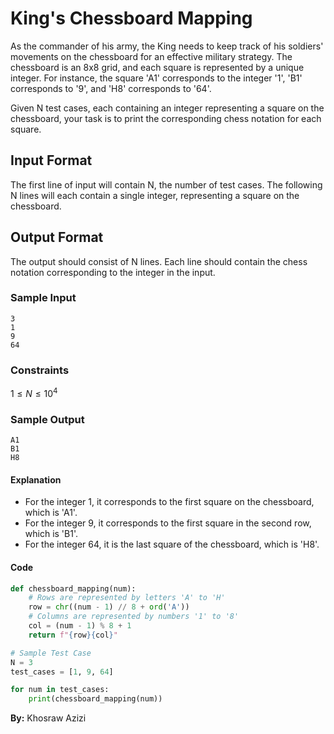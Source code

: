 # King's Chessboard Mapping

As the commander of his army, the King needs to keep track of his soldiers' movements on the chessboard for an effective military strategy. The chessboard is an 8x8 grid, and each square is represented by a unique integer. For instance, the square 'A1' corresponds to the integer '1', 'B1' corresponds to '9', and 'H8' corresponds to '64'.

Given N test cases, each containing an integer representing a square on the chessboard, your task is to print the corresponding chess notation for each square.

## Input Format

The first line of input will contain N, the number of test cases. The following N lines will each contain a single integer, representing a square on the chessboard.

## Output Format

The output should consist of N lines. Each line should contain the chess notation corresponding to the integer in the input.

### Sample Input

```
3
1
9
64
```

### Constraints

$1 \leq N \leq 10^4$

### Sample Output

```
A1
B1
H8
```

#### Explanation

- For the integer 1, it corresponds to the first square on the chessboard, which is 'A1'.
- For the integer 9, it corresponds to the first square in the second row, which is 'B1'.
- For the integer 64, it is the last square of the chessboard, which is 'H8'.

#### Code

```py
def chessboard_mapping(num):
    # Rows are represented by letters 'A' to 'H'
    row = chr((num - 1) // 8 + ord('A'))
    # Columns are represented by numbers '1' to '8'
    col = (num - 1) % 8 + 1
    return f"{row}{col}"

# Sample Test Case
N = 3
test_cases = [1, 9, 64]

for num in test_cases:
    print(chessboard_mapping(num))
```

**By:** Khosraw Azizi
